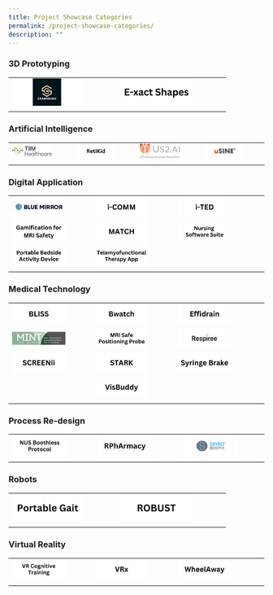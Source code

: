 ```yaml
---
title: Project Showcase Categories
permalink: /project-showcase-categories/
description: ""
---
```

### 3D Prototyping

|  |  | 
| -------- | -------- | 
| <a href="https://www.alicelaunch.com/project-showcase/experiential-showcase-project/croniosafe/"> <img style="width:70%" alt="CRANIOSAFE" src="/images/Experiential%20Showcases/CRANIOSAFE/craniosafe.png"> </a>  | <a href="https://www.alicelaunch.com/project-showcase/featured-projects/e-xact-shapes/"> <img style="width:70%" alt="E-xact Shapes" src="/images/Featured%20Projects/e-xact%20shapes.png"> </a> | 
| | |


### Artificial Intelligence

|  |  |  | |
| -------- | -------- | -------- | -------- |
| <a href="https://www.alicelaunch.com/singhealth-innovation-showcase/experiential-showcase-projects/aitriage/"> <img style="width:70%" alt="AiTriage" src="/images/Experiential%20Showcases/AiTriage/aitriage.png"> </a>  | <a href="https://www.alicelaunch.com/project-showcase/featured-projects/retikid/"> <img style="width:70%" alt="RetiKid" src="/images/Featured%20Projects/retikid.png"> </a> | <a href="https://www.alicelaunch.com/project-showcase/experiential-showcase-project/experiential-showcase-project/us-2/"> <img style="width:70%" alt="us2.ai" src="/images/Experiential%20Showcases/us2ai%20logo.png"> </a> | <a href="https://www.alicelaunch.com/singhealth-innovation-showcase/experiential-showcase-project/usine/"> <img style="width:70%" alt="usine" src="/images/Experiential%20Showcases/USine/usine%20logo%20(new).png"> </a>  |
| | | | 


### Digital Application

|  |  |  | |
| -------- | -------- | -------- | -------- |
| <a href="https://www.alicelaunch.com/project-showcase/experiential-showcase-project/blue-mirror/"> <img style="width:70%" alt="Blue Mirror" src="/images/Experiential%20Showcases/Nursing%20Software%20Smart%20Mirror/blue%20mirror.png"> </a> | <a href="https://www.alicelaunch.com/project-showcase/featured-projects/i-comm/"> <img style="width:70%" alt="iCOMM" src="/images/Featured%20Projects/i-comm.png"> </a> | <a href="https://www.alicelaunch.com/project-showcase/featured-projects/i-ted/"> <img style="width:70%" alt="iTED" src="/images/Featured%20Projects/I%20TED/i-ted%20logo.png"> </a> |
| <a href="https://www.alicelaunch.com/project-showcase/featured-projects/gamification-as-a-learning-tool-for-mri-safety/"> <img style="width:70%" alt="Gamification" src="/images/Featured%20Projects/gamification%20for%20mri%20safety.png"> </a> | <a href="https://www.alicelaunch.com/project-showcase/featured-projects/match/"> <img style="width:70%" alt="MATCH" src="/images/Featured%20Projects/MATCH/match%20banner.png"> </a> | <a href="https://www.alicelaunch.com/project-showcase/experiential-showcase-project/nursing-software-suite/"> <img style="width:70%" alt="Nursing Software Suite" src="/images/Experiential%20Showcases/Nursing%20Software%20suites/nursing%20software%20suites%20new.png"> </a> | 
| <a href="https://www.alicelaunch.com/project-showcase/experiential-showcase-project/portable-beside-activity-device/"> <img style="width:70%" alt="Portable Bedside Activity Device" src="/images/Experiential%20Showcases/Nursing%20Software%20devices/portable%20bedside%20activity%20device.png"> </a> | <a href="https://www.alicelaunch.com/project-showcase/featured-projects/telemyofunctional-therapy-app/"> <img style="width:70%" alt="Telemyofunctional Therapy App" src="/images/Featured%20Projects/Telemyofunctional/telemyofunctional%20therapy%20app.png"> </a> |  |
| | |

### Medical Technology

|  |  |  | |
| -------- | -------- | -------- | -------- |
| <a href="https://www.alicelaunch.com/project-showcase/featured-projects/bliss/"> <img style="width:70%" alt="BLISS" src="/images/Featured%20Projects/isomer%20project%20showcase.png"> </a> | <a href="https://www.alicelaunch.com/project-showcase/experiential-showcase-project/bwatch/"> <img style="width:70%" alt="Bwatch" src="/images/Experiential%20Showcases/Bwatch/bwatch.png"> </a> | <a href="https://www.alicelaunch.com/project-showcase/featured-projects/effidrain/"> <img style="width:70%" alt="Effidrain" src="/images/Featured%20Projects/Effidrain/effidrain.png"> </a> |
| <a href="https://www.alicelaunch.com/project-showcase/experiential-showcase-project/mint/"> <img style="width:70%" alt="MINT" src="/images/Experiential%20Showcases/MINT/mint%20smaller%20logo.png"> </a> | <a href="https://www.alicelaunch.com/project-showcase/experiential-showcase-project/mri-safe-positioning-probe/"> <img style="width:70%" alt="MRI Safe Positioning Probe" src="/images/Experiential%20Showcases/mri%20safe%20positioning%20probe.png"> </a> | <a href="https://www.alicelaunch.com/singhealth-innovation-showcase/experiential-showcase-project/respiree/"> <img style="width:70%" alt="Respiree" src="/images/Experiential%20Showcases/Respiree/respiree%20new%20.png"> </a> |
| <a href="https://www.alicelaunch.com/project-showcase/experiential-showcase-project/screenii/"> <img style="width:70%" alt="SCREENii" src="/images/Experiential%20Showcases/SCREENii/screenii.png"> </a> | <a href="https://www.alicelaunch.com/project-showcase/experiential-showcase-projects/featured-projects/stark/"> <img style="width:70%" alt="STARK" src="/images/Featured%20Projects/STARK/stark%20logo.png"> </a> | <a href="https://www.alicelaunch.com/project-showcase/featured-projects/syringe-brake/"> <img style="width:70%" alt="Syringe Brake" src="/images/Featured%20Projects/Syringe%20brake/syringe%20brake.png"> </a> |
| | <a href="https://www.alicelaunch.com/project-showcase/experiential-showcase-project/visbuddy/"> <img style="width:70%" alt="VisBuddy" src="/images/Experiential%20Showcases/VisBuddy/visbuddy.png"> </a> | |  
| | | 

### Process Re-design

|  |  | |
| -------- | -------- | -------- |
| <a href="https://www.alicelaunch.com/project-showcase/featured-projects/nus-boothless-protocol/"> <img style="width:70%" alt="NUS Boothless Protocol" src="/images/Featured%20Projects/NUS%20Boothless/nus%20boothless%20protocol.png"> </a> | <a href="https://www.alicelaunch.com/project-showcase/featured-projects/rpharmacy/"> <img style="width:70%" alt="RPhArmacy" src="/images/Featured%20Projects/rpharmacy.png"> </a>  | <a href="https://www.alicelaunch.com/project-showcase/experiential-showcase-projects/spirobooth/"> <img style="width:70%" alt="SpiroBooth" src="/images/Featured%20Projects/SpiroBooth/spirobooth.png"> </a> | 
| | |

### Robots

|  |  | 
| -------- | -------- |
| <a href="https://www.alicelaunch.com/project-showcase/featured-projects/portable-gait/"> <img style="width:70%" alt="Portable Gait" src="/images/Featured%20Projects/Portable%20Gait/portable%20gait.png"> </a> | <a href="https://www.alicelaunch.com/project-showcase/featured-projects/robust/"> <img style="width:70%" alt="ROBUST" src="/images/Featured%20Projects/ROBUST/robust.png"> </a> | 
| | |

### Virtual Reality

|  |  |  | |
| -------- | -------- | -------- | -------- |
| <a href="https://www.alicelaunch.com/project-showcase/featured-projects/vr-cognitive-training/"> <img style="width:70%" alt="VR Cognitive Training" src="/images/Featured%20Projects/VR%20Cognitive%20Training/vr%20cognitive%20training.png"> </a> | <a href="https://www.alicelaunch.com/project-showcase/featured-projects/vrx/"> <img style="width:70%" alt="VRx" src="/images/Featured%20Projects/3D%20VR%20Apprentice/vrx%20logo.png"> </a> | <a href="https://www.alicelaunch.com/project-showcase/featured-projects/wheelaway/"> <img style="width:70%" alt="WheelAway" src="/images/Featured%20Projects/wheelaway.png"> </a> | 
| | |